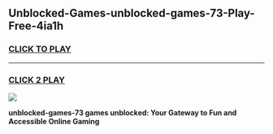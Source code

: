 
## Unblocked-Games-unblocked-games-73-Play-Free-4ia1h
<h3>
<a href="https://premium76.site?title=unblocked-games-73&ref=23A">CLICK TO PLAY</a></h3>
<hr>

<h3>
<a href="https://premium76.site?title=unblocked-games-73&ref=23A">CLICK 2 PLAY</a>
  
</h3>

<a href="https://premium76.site?title=unblocked-games-73&ref=23A"><img src="https://clearcache.store/games.png"></a>


**unblocked-games-73 games unblocked: Your Gateway to Fun and Accessible Online Gaming**
